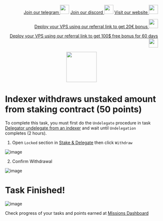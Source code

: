 <p style="font-size:14px" align="right">
<a href="https://t.me/kjnotes" target="_blank">Join our telegram <img src="https://user-images.githubusercontent.com/50621007/183283867-56b4d69f-bc6e-4939-b00a-72aa019d1aea.png" width="30"/></a>
<a href="https://discord.gg/fRVzvPBh" target="_blank">Join our discord <img src="https://user-images.githubusercontent.com/50621007/176236430-53b0f4de-41ff-41f7-92a1-4233890a90c8.png" width="30"/></a>
<a href="https://kjnodes.com/" target="_blank">Visit our website <img src="https://user-images.githubusercontent.com/50621007/168689709-7e537ca6-b6b8-4adc-9bd0-186ea4ea4aed.png" width="30"/></a>
</p>

<p style="font-size:14px" align="right">
<a href="https://hetzner.cloud/?ref=y8pQKS2nNy7i" target="_blank">Deploy your VPS using our referral link to get 20€ bonus <img src="https://user-images.githubusercontent.com/50621007/174612278-11716b2a-d662-487e-8085-3686278dd869.png" width="30"/></a>
</p>
<p style="font-size:14px" align="right">
<a href="https://m.do.co/c/17b61545ca3a" target="_blank">Deploy your VPS using our referral link to get 100$ free bonus for 60 days <img src="https://user-images.githubusercontent.com/50621007/183284313-adf81164-6db4-4284-9ea0-bcb841936350.png" width="30"/></a>
</p>

<p align="center">
  <img height="100" height="auto" src="https://user-images.githubusercontent.com/50621007/177323789-e6be59ae-0dfa-4e86-b3a8-028a4f0c465c.png">
</p>

# Indexer withdraws unstaked amount from staking contract (50 points)

To complete this task, you must first do the `Undelegate` procedure in task [Delegator undelegate from an indexer](https://github.com/kj89/testnet_manuals/blob/main/subquery/tasks/Delegator_undelegatefrom_an_indexer.md) and wait until `Undelegation` completes (2 hours).

1. Open `Locked` section in [Stake & Delegate](https://frontier.subquery.network/staking/my-profile/locked) then click `Withdraw`

![image](https://user-images.githubusercontent.com/50621007/177406644-6b8a5094-48f8-4abb-bfa9-620105150c74.png)

2. Confirm Withdrawal

![image](https://user-images.githubusercontent.com/50621007/177407054-b3e6afff-7b3e-4583-b0e7-4369452081da.png)

# Task Finished!

![image](https://user-images.githubusercontent.com/50621007/177406685-f2e60e17-8297-42fe-9954-492acd4886a1.png)

Check progress of your tasks and points earned at [Missions Dashboard](https://frontier.subquery.network/missions/my-missions)
